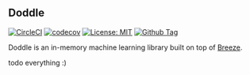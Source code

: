 ## Doddle
[![CircleCI](https://circleci.com/gh/inejc/doddle.svg?style=shield)](https://circleci.com/gh/inejc/doddle)
[![codecov](https://codecov.io/gh/inejc/doddle/branch/master/graph/badge.svg)](https://codecov.io/gh/inejc/doddle)
[![License: MIT](https://img.shields.io/badge/License-MIT-green.svg)](https://opensource.org/licenses/MIT)
[![Github Tag](https://img.shields.io/github/tag/inejc/doddle.svg?label=release)](https://github.com/inejc/doddle/releases)

Doddle is an in-memory machine learning library built on top of [Breeze](https://github.com/scalanlp/breeze).

todo everything :)
